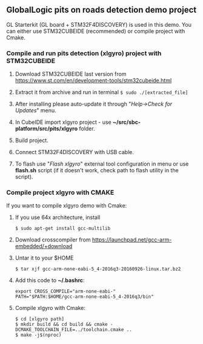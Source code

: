 ## GlobalLogic pits on roads detection demo project 

GL Starterkit (GL board + STM32F4DISCOVERY) is used in this demo.
You can either use STM32CUBEIDE (recommended) or compile project with Cmake.

### Compile and run pits detection (xlgyro) project with STM32CUBEIDE 

1) Download STM32CUBEIDE last version from https://www.st.com/en/development-tools/stm32cubeide.html

2) Extract it from archive and run in terminal ``` $ sudo ./[extracted_file] ```

3) After installing please auto-update it through "_Help->Check for Updates_" menu.

4) In CubeIDE import xlgyro project - use **~/src/sbc-platform/src/pits/xlgyro** folder.

4) Build project.

5) Connect STM32F4DISCOVERY with USB cable. 

6) To flash use "_Flash xlgyro_" external tool configuration in menu or use **flash.sh** script
 (if it doesn't work, check path to flash utility in the script).


### Compile project xlgyro with CMAKE

If you want to compile xlgyro demo with Cmake:

1) If you use 64x architecture, install 
    
    ```$ sudo apt-get install gcc-multilib```

2) Download crosscompiler from https://launchpad.net/gcc-arm-embedded/+download

3) Untar it to your $HOME 
    ```$ cd ~
    $ tar xjf gcc-arm-none-eabi-5_4-2016q3-20160926-linux.tar.bz2
    ```
4) Add this code to **~/.bashrc**:
    ```
    export CROSS_COMPILE="arm-none-eabi-"
    PATH="$PATH:$HOME/gcc-arm-none-eabi-5_4-2016q3/bin"
    ```
5) Compile xlgyro with Cmake:
    ```
    $ cd [xlgyro path]
    $ mkdir build && cd build && cmake -DCMAKE_TOOLCHAIN_FILE=../toolchain.cmake .. 
    $ make -j$(nproc)
    ```